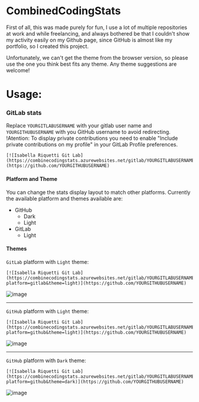 # CombinedCodingStats

First of all, this was made purely for fun, I use a lot of multiple repositories at work and while freelancing, and always bothered be that I couldn't show my activity easily on my Github page, since GitHub is almost like my portfolio, so I created this project.

Unfortunately, we can't get the theme from the browser version, so please use the one you think best fits any theme.
Any theme suggestions are welcome!


# Usage:

### GitLab stats

Replace `YOURGITLABUSERNAME` with your gitlab user name and `YOURGITHUBUSERNAME` with you GitHub username to avoid redirecting.
!Atention: To display private contributions you need to enable "Include private contributions on my profile" in your GitLab Profile preferences.

```
[![Isabella Riquetti Git Lab](https://combinecodingstats.azurewebsites.net/gitlab/YOURGITLABUSERNAME)](https://github.com/YOURGITHUBUSERNAME)
```

#### Platform and Theme

You can change the stats display layout to match other platforms.
Currently the available platform and themes available are:

* GitHub
  * Dark
  * Light
* GitLab
  * Light

#### Themes

`GitLab` platform with `Light` theme:

```
[![Isabella Riquetti Git Lab](https://combinecodingstats.azurewebsites.net/gitlab/YOURGITLABUSERNAME?platform=gitlab&theme=light)](https://github.com/YOURGITHUBUSERNAME)
```
![image](https://user-images.githubusercontent.com/19557419/133847088-88672320-f016-43b6-aef4-9c0ebaafbef7.png)

------------------------------
`GitHub` platform with `Light` theme:

```
[![Isabella Riquetti Git Lab](https://combinecodingstats.azurewebsites.net/gitlab/YOURGITLABUSERNAME?platform=github&theme=light)](https://github.com/YOURGITHUBUSERNAME)
```
![image](https://user-images.githubusercontent.com/19557419/133847157-7647890b-a4a8-4b34-a95b-f34d723a7f95.png)

------------------------------
`GitHub` platform with `Dark` theme:

```
[![Isabella Riquetti Git Lab](https://combinecodingstats.azurewebsites.net/gitlab/YOURGITLABUSERNAME?platform=github&theme=dark)](https://github.com/YOURGITHUBUSERNAME)
```
![image](https://user-images.githubusercontent.com/19557419/133847218-fcab6a28-d696-48b7-9d45-2f16136a6db8.png)

